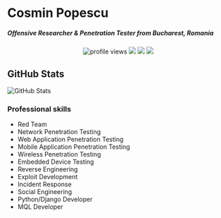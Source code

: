<h1><strong>Cosmin Popescu</strong></h1>
<h5><strong>Offensive Researcher & Penetration Tester from Bucharest, Romania</strong></h5>


<p align="center">
  <img src="https://gpvc.arturio.dev/cosminpopesq" alt="profile views">   
  <a href="https://twitter.com/intent/follow?screen_name=penteor_com&tw_p=followbutton"><img src="https://img.shields.io/twitter/follow/penteor_com?label=%40penteor&style=social"></a>  
  <a href="https://icosmin.ro"><img src="https://img.shields.io/badge/Blog-Personal-green"></a>  
  <a href="https://www.linkedin.com/in/cosminpopesq/"><img src="https://img.shields.io/badge/Linkedin-Personal-blue"></a> 
  

<h2>GitHub Stats</h2>
<p><img src="https://github-readme-stats.vercel.app/api?username=cosminpopesq&amp;show_icons=true" alt="GitHub Stats"></p>


### Professional skills

- Red Team
- Network Penetration Testing
- Web Application Penetration Testing
- Mobile Application Penetration Testing
- Wireless Penetration Testing
- Embedded Device Testing
- Reverse Engineering
- Exploit Development
- Incident Response
- Social Engineering
- Python/Django Developer
- MQL Developer
